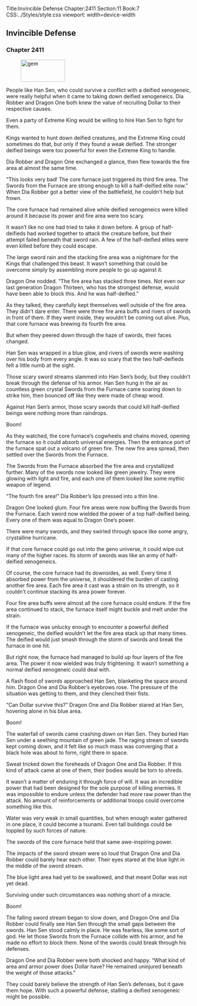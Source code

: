 Title:Invincible Defense 
Chapter:2411 
Section:11 
Book:7 
CSS:../Styles/style.css 
viewport: width=device-width
  
## Invincible Defense
### Chapter 2411
  
<figure>
	<img src="../Images/gem.gif" alt="gem" id="gem" width="120" height="60" />
</figure>
  

  
People like Han Sen, who could survive a conflict with a deified xenogeneic, were really helpful when it came to taking down deified xenogeneics. Dia Robber and Dragon One both knew the value of recruiting Dollar to their respective causes.

Even a party of Extreme King would be willing to hire Han Sen to fight for them.

Kings wanted to hunt down deified creatures, and the Extreme King could sometimes do that, but only if they found a weak deified. The stronger deified beings were too powerful for even the Extreme King to handle.

Dia Robber and Dragon One exchanged a glance, then flew towards the fire area at almost the same time.

“This looks very bad! The core furnace just triggered its third fire area. The Swords from the Furnace are strong enough to kill a half-deified elite now.” When Dia Robber got a better view of the battlefield, he couldn’t help but frown.

The core furnace had remained alive while deified xenogeneics were killed around it because its power and fire area were too scary.

It wasn’t like no one had tried to take it down before. A group of half-deifieds had worked together to attack the creature before, but their attempt failed beneath that sword rain. A few of the half-deified elites were even killed before they could escape.

The large sword rain and the stacking fire area was a nightmare for the Kings that challenged this beast. It wasn’t something that could be overcome simply by assembling more people to go up against it.

Dragon One nodded. “The fire area has stacked three times. Not even our last generation Dragon Thirteen, who has the strongest defense, would have been able to block this. And he was half-deified.”

As they talked, they carefully kept themselves well outside of the fire area. They didn’t dare enter. There were three fire area buffs and rivers of swords in front of them. If they went inside, they wouldn’t be coming out alive. Plus, that core furnace was brewing its fourth fire area.

But when they peered down through the haze of swords, their faces changed.

Han Sen was wrapped in a blue glow, and rivers of swords were washing over his body from every angle. It was so scary that the two half-deifieds felt a little numb at the sight.

Those scary sword streams slammed into Han Sen’s body, but they couldn’t break through the defense of his armor. Han Sen hung in the air as countless green crystal Swords from the Furnace came soaring down to strike him, then bounced off like they were made of cheap wood.

Against Han Sen’s armor, those scary swords that could kill half-deified beings were nothing more than raindrops.

Boom!

As they watched, the core furnace’s cogwheels and chains moved, opening the furnace so it could absorb universal energies. Then the entrance port of the furnace spat out a volcano of green fire. The new fire area spread, then settled over the Swords from the Furnace.

The Swords from the Furnace absorbed the fire area and crystallized further. Many of the swords now looked like green jewelry. They were glowing with light and fire, and each one of them looked like some mythic weapon of legend.

“The fourth fire area!” Dia Robber’s lips pressed into a thin line.

Dragon One looked glum. Four fire areas were now buffing the Swords from the Furnace. Each sword now wielded the power of a top half-deified being. Every one of them was equal to Dragon One’s power.

There were many swords, and they swirled through space like some angry, crystalline hurricane.

If that core furnace could go out into the geno universe, it could wipe out many of the higher races. Its storm of swords was like an army of half-deified xenogeneics.

Of course, the core furnace had its downsides, as well. Every time it absorbed power from the universe, it shouldered the burden of casting another fire area. Each fire area it cast was a strain on its strength, so it couldn’t continue stacking its area power forever.

Four fire area buffs were almost all the core furnace could endure. If the fire area continued to stack, the furnace itself might buckle and melt under the strain.

If the furnace was unlucky enough to encounter a powerful deified xenogeneic, the deified wouldn’t let the fire area stack up that many times. The deified would just smash through the storm of swords and break the furnace in one hit.

But right now, the furnace had managed to build up four layers of the fire area. The power it now wielded was truly frightening. It wasn’t something a normal deified xenogeneic could deal with.

A flash flood of swords approached Han Sen, blanketing the space around him. Dragon One and Dia Robber’s eyebrows rose. The pressure of the situation was getting to them, and they clenched their fists.

“Can Dollar survive this?” Dragon One and Dia Robber stared at Han Sen, hovering alone in his blue area.

Boom!

The waterfall of swords came crashing down on Han Sen. They buried Han Sen under a seething mountain of green jade. The raging stream of swords kept coming down, and it felt like so much mass was converging that a black hole was about to form, right there in space.

Sweat tricked down the foreheads of Dragon One and Dia Robber. If this kind of attack came at one of them, their bodies would be torn to shreds.

It wasn’t a matter of enduring it through force of will. It was an incredible power that had been designed for the sole purpose of killing enemies. It was impossible to endure unless the defender had more raw power than the attack. No amount of reinforcements or additional troops could overcome something like this.

Water was very weak in small quantities, but when enough water gathered in one place, it could become a tsunami. Even tall buildings could be toppled by such forces of nature.

The swords of the core furnace held that same awe-inspiring power.

The impacts of the sword stream were so loud that Dragon One and Dia Robber could barely hear each other. Their eyes stared at the blue light in the middle of the sword stream.

The blue light area had yet to be swallowed, and that meant Dollar was not yet dead.

Surviving under such circumstances was nothing short of a miracle.

Boom!

The falling sword stream began to slow down, and Dragon One and Dia Robber could finally see Han Sen through the small gaps between the swords. Han Sen stood calmly in place. He was fearless, like some sort of god. He let those Swords from the Furnace collide with his armor, and he made no effort to block them. None of the swords could break through his defenses.

Dragon One and Dia Robber were both shocked and happy. “What kind of area and armor power does Dollar have? He remained uninjured beneath the weight of those attacks.”

They could barely believe the strength of Han Sen’s defenses, but it gave them hope. With such a powerful defense, stalling a deified xenogeneic might be possible.